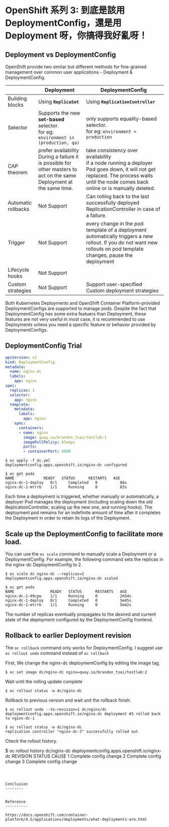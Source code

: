 
OpenShift 系列 3: 到底是該用 DeploymentConfig，還是用 Deployment 呀，你搞得我好亂呀！
================================================

Deployment vs DeploymentConfig
-----------------------

OpenShift provide two similar but different methods for fine-grained management over common user applications - Deployment & DeploymentConfig.

| | Deployment | DeploymentConfig |
|--|------------|------------------|
| Building blocks | Using **`ReplicaSet`** | Using **`ReplicationController`** |
| Selector | Supports the new **set-based** selector. <BR> for eg: `environment in (production, qa)`  | only supports equality-based selector. <BR> for eg: `environment = production`  |
| CAP theorem |prefer availability <BR> During a failure it is possible for other masters to act on the same Deployment at the same time. | take consistency over availability <BR> if a node running a deployer Pod goes down, it will not get replaced. The process waits until the node comes back online or is manually deleted.  |
| Automatic rollbacks | Not Support | Can rolling back to the last successfully deployed ReplicationController in case of a failure. |
| Trigger | Not Support | every change in the pod template of a deployment automatically triggers a new rollout. If you do not want new rollouts on pod template changes, pause the deployment |
| Lifecycle hooks | Not Support | |
| Custom strategies | Not Support | Support user-specified Custom deployment strategies |


Both Kubernetes Deployments and OpenShift Container Platform-provided DeploymentConfigs are supported to manage pods. Despite the fact that DeploymentConfig has some extra featuers than Deployment, these features are not very useful in most case, it is recommended to use Deployments unless you need a specific feature or behavior provided by DeploymentConfigs.


DeploymentConfig Trial
-----------------------

```YAML
apiVersion: v1
kind: DeploymentConfig
metadata:
  name: nginx-dc
  labels:
    app: nginx
spec:
  replicas: 1
  selector:
    app: nginx
  template:
    metadata:
      labels:
        app: nginx
    spec:
      containers:
      - name: nginx
        image: quay.io/brandon_tsai/testlab:1
        imagePullPolicy: Always
        ports:
        - containerPort: 8080
```

```
$ oc apply -f dc.yml
deploymentconfig.apps.openshift.io/nginx-dc configured

$ oc get pods
NAME             READY   STATUS      RESTARTS   AGE
nginx-dc-1-deploy   0/1     Completed   0          86s
nginx-dc-1-mtrrb    1/1     Running     0          83s
```


Each time a deployment is triggered, whether manually or automatically, a deployer Pod manages the deployment (including scaling down the old ReplicationController, scaling up the new one, and running hooks). The deployment pod remains for an indefinite amount of time after it completes the Deployment in order to retain its logs of the Deployment. 


Scale up the DeploymentConfig to facilitate more load.
----------------------------------------------

You can use the `oc scale` command to manually scale a Deployment or a DeploymentConfig. For example, the following command sets the replicas in the nginx-dc DeploymentConfig to 2.

```
$ oc scale dc nginx-dc --replicas=2
deploymentconfig.apps.openshift.io/nginx-dc scaled

$ oc get pods
NAME                READY   STATUS      RESTARTS   AGE
nginx-dc-1-49cpw    1/1     Running     0          2m54s
nginx-dc-1-deploy   0/1     Completed   0          5m45s
nginx-dc-1-mtrrb    1/1     Running     0          5m42s
```

The number of replicas eventually propagates to the desired and current state of the deployment configured by the DeploymentConfig frontend.



Rollback to earlier Deployment revision 
-----------------------------------------

The `oc rollback` command only works for DeploymentConfig.
I suggest use `oc rollout undo` command instead of `oc rollback`

First, We change the nginx-dc deploymentConfig by editing the image tag.

```
$ oc set image dc/nginx-dc nginx=quay.io/brandon_tsai/testlab:2
```

Wait until the rolling update complete

```
$ oc rollout status -w dc/nginx-dc
```

Rollback to previous version and wait unit the rollback finish.

```
$ oc rollout undo --to-revision=1 dc/nginx/dc
deploymentconfig.apps.openshift.io/nginx-dc deployment #3 rolled back to nginx-dc-1

$ oc rollout status -w dc/nginx-dc
replication controller "nginx-dc-3" successfully rolled out
```

Check the rollout history.

$ oc rollout history dc/nginx-dc
deploymentconfig.apps.openshift.io/nginx-dc 
REVISION	STATUS		CAUSE
1		Complete	config change
2		Complete	config change
3		Complete	config change
```



Conclusion
--------


Reference
----------

https://docs.openshift.com/container-platform/4.5/applications/deployments/what-deployments-are.html